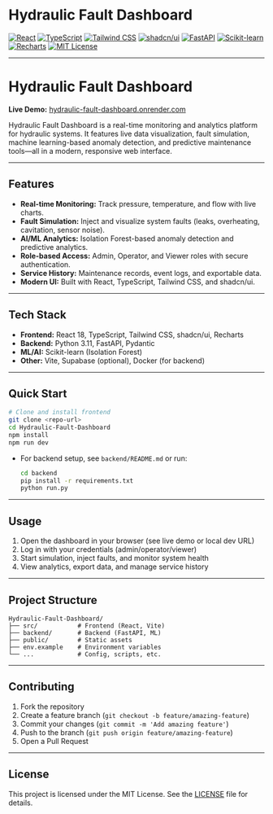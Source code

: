 # Hydraulic Fault Dashboard

[![React](https://img.shields.io/badge/React-18-blue?logo=react)](https://react.dev/)
[![TypeScript](https://img.shields.io/badge/TypeScript-5.x-blue?logo=typescript)](https://www.typescriptlang.org/)
[![Tailwind CSS](https://img.shields.io/badge/TailwindCSS-3.x-06B6D4?logo=tailwindcss)](https://tailwindcss.com/)
[![shadcn/ui](https://img.shields.io/badge/shadcn%2Fui-Components-8B5CF6?logo=react)](https://ui.shadcn.com/)
[![FastAPI](https://img.shields.io/badge/FastAPI-0.110.0-009688?logo=fastapi)](https://fastapi.tiangolo.com/)
[![Scikit-learn](https://img.shields.io/badge/Scikit--learn-ML-F7931E?logo=scikitlearn)](https://scikit-learn.org/)
[![Recharts](https://img.shields.io/badge/Recharts-Visualization-FF6384?logo=recharts)](https://recharts.org/)
[![MIT License](https://img.shields.io/badge/License-MIT-green.svg)](LICENSE)

---

# Hydraulic Fault Dashboard

**Live Demo:** [hydraulic-fault-dashboard.onrender.com](https://hydraulic-fault-dashboard.onrender.com)

Hydraulic Fault Dashboard is a real-time monitoring and analytics platform for hydraulic systems. It features live data visualization, fault simulation, machine learning-based anomaly detection, and predictive maintenance tools—all in a modern, responsive web interface.

---

## Features

- **Real-time Monitoring:** Track pressure, temperature, and flow with live charts.
- **Fault Simulation:** Inject and visualize system faults (leaks, overheating, cavitation, sensor noise).
- **AI/ML Analytics:** Isolation Forest-based anomaly detection and predictive analytics.
- **Role-based Access:** Admin, Operator, and Viewer roles with secure authentication.
- **Service History:** Maintenance records, event logs, and exportable data.
- **Modern UI:** Built with React, TypeScript, Tailwind CSS, and shadcn/ui.

---

## Tech Stack

- **Frontend:** React 18, TypeScript, Tailwind CSS, shadcn/ui, Recharts
- **Backend:** Python 3.11, FastAPI, Pydantic
- **ML/AI:** Scikit-learn (Isolation Forest)
- **Other:** Vite, Supabase (optional), Docker (for backend)

---

## Quick Start

```bash
# Clone and install frontend
git clone <repo-url>
cd Hydraulic-Fault-Dashboard
npm install
npm run dev
```

- For backend setup, see `backend/README.md` or run:
  ```bash
  cd backend
  pip install -r requirements.txt
  python run.py
  ```

---

## Usage

1. Open the dashboard in your browser (see live demo or local dev URL)
2. Log in with your credentials (admin/operator/viewer)
3. Start simulation, inject faults, and monitor system health
4. View analytics, export data, and manage service history

---

## Project Structure

```
Hydraulic-Fault-Dashboard/
├── src/           # Frontend (React, Vite)
├── backend/       # Backend (FastAPI, ML)
├── public/        # Static assets
├── env.example    # Environment variables
└── ...            # Config, scripts, etc.
```

---

## Contributing

1. Fork the repository
2. Create a feature branch (`git checkout -b feature/amazing-feature`)
3. Commit your changes (`git commit -m 'Add amazing feature'`)
4. Push to the branch (`git push origin feature/amazing-feature`)
5. Open a Pull Request

---

## License

This project is licensed under the MIT License. See the [LICENSE](LICENSE) file for details.
